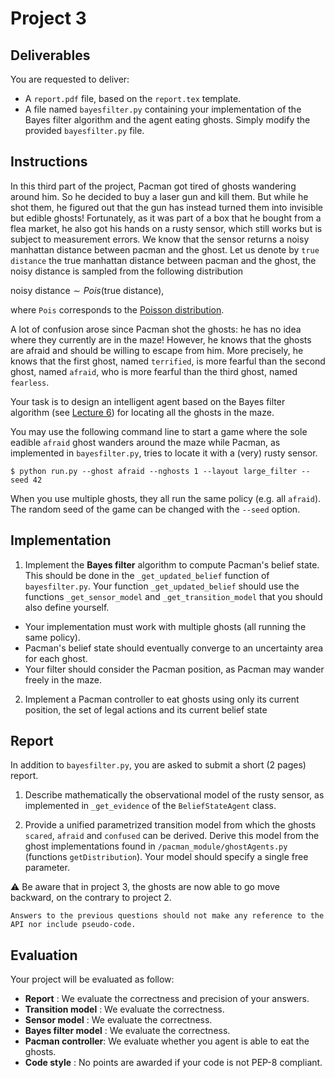 # Project 3

## Deliverables

You are requested to deliver:
- A `report.pdf` file, based on the `report.tex` template.
- A file named `bayesfilter.py` containing your implementation of the Bayes filter algorithm and the agent eating ghosts. Simply modify the provided `bayesfilter.py` file.

## Instructions

In this third part of the project, Pacman got tired of ghosts wandering around him. So he decided to buy a laser gun and kill them. But while he shot them, he figured out that the gun has instead turned them into invisible but edible ghosts! Fortunately, as it was part of a box that he bought from a flea market, he also got his hands on a rusty sensor, which still works but is subject to measurement errors. We know that the sensor returns a noisy manhattan distance between pacman and the ghost. Let us denote by `true distance` the true manhattan distance between pacman and the ghost, the noisy distance is sampled from the following distribution

$\text{noisy distance} \sim Pois(\text{true distance}),$

where `Pois` corresponds to the [Poisson distribution](https://en.wikipedia.org/wiki/Poisson_distribution).

A lot of confusion arose since Pacman shot the ghosts: he has no idea where they currently are in the maze! However, he knows that the ghosts are afraid and should be willing to escape from him. More precisely, he knows that the first ghost, named `terrified`, is more fearful than the second ghost, named `afraid`, who is more fearful than the third ghost, named `fearless`.

Your task is to design an intelligent agent based on the Bayes filter algorithm (see [Lecture 6](https://glouppe.github.io/info8006-introduction-to-ai/?p=lecture6.md)) for locating all the ghosts in the maze.

You may use the following command line to start a game where the sole eadible `afraid` ghost wanders around the maze while Pacman, as implemented in `bayesfilter.py`, tries to locate it with a (very) rusty sensor.
```console
$ python run.py --ghost afraid --nghosts 1 --layout large_filter --seed 42
```
When you use multiple ghosts, they all run the same policy (e.g. all `afraid`). The random seed of the game can be changed with the `--seed` option.

## Implementation

1. Implement the **Bayes filter** algorithm to compute Pacman's belief state. This should be done in the `_get_updated_belief` function of `bayesfilter.py`. Your function `_get_updated_belief` should use the functions `_get_sensor_model` and `_get_transition_model` that you should also define yourself.
  * Your implementation must work with multiple ghosts (all running the same policy).
  * Pacman's belief state should eventually converge to an uncertainty area for each ghost.
  * Your filter should consider the Pacman position, as Pacman may wander freely in the maze.

2. Implement a Pacman controller to eat ghosts using only its current position, the set of legal actions and its current belief state

## Report

In addition to `bayesfilter.py`, you are asked to submit a short (2 pages) report.

1. Describe mathematically the observational model of the rusty sensor, as implemented in `_get_evidence` of the `BeliefStateAgent` class.

2. Provide a unified parametrized transition model from which the ghosts `scared`, `afraid` and `confused` can be derived. Derive this model from the ghost implementations found in `/pacman_module/ghostAgents.py` (functions `getDistribution`). Your model should specify a single free parameter.
     
  :warning: Be aware that in project 3, the ghosts are now able to go move backward, on the contrary to project 2.

    Answers to the previous questions should not make any reference to the API nor include pseudo-code.

## Evaluation

Your project will be evaluated as follow:

- **Report** : We evaluate the correctness and precision of your answers.
- **Transition model** : We evaluate the correctness.
- **Sensor model** : We evaluate the correctness.
- **Bayes filter model** : We evaluate the correctness.
- **Pacman controller**: We evaluate whether you agent is able to eat the ghosts.
- **Code style** : No points are awarded if your code is not PEP-8 compliant.
